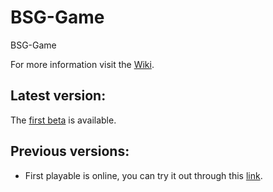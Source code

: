 BSG-Game
========

BSG-Game


For more information visit the [Wiki](https://github.com/Widar91/BSG-Game/wiki).

Latest version:
---------------
The [first beta](https://github.com/Widar91/BSG-Game/wiki/Beta-Manual) is available.

Previous versions:
------------------

* First playable is online, you can try it out through this [link](http://www.dirkguijt.nl/SeriousGames/FirstPlayable/FirstPlayable.html).



